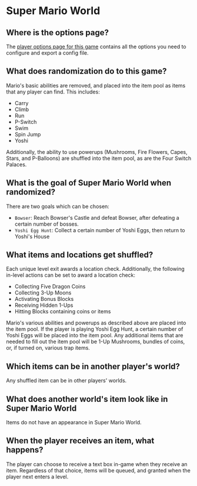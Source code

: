 # Super Mario World

## Where is the options page?

The [player options page for this game](../player-options) contains all the options you need to configure and export a config file.

## What does randomization do to this game?

Mario's basic abilities are removed, and placed into the item pool as items that any player can find. This includes:
- Carry
- Climb
- Run
- P-Switch
- Swim
- Spin Jump
- Yoshi

Additionally, the ability to use powerups (Mushrooms, Fire Flowers, Capes, Stars, and P-Balloons) are shuffled into the item pool, as are the Four Switch Palaces.

## What is the goal of Super Mario World when randomized?

There are two goals which can be chosen:
- `Bowser`: Reach Bowser's Castle and defeat Bowser, after defeating a certain number of bosses.
- `Yoshi Egg Hunt`: Collect a certain number of Yoshi Eggs, then return to Yoshi's House

## What items and locations get shuffled?

Each unique level exit awards a location check. Additionally, the following in-level actions can be set to award a location check:
- Collecting Five Dragon Coins
- Collecting 3-Up Moons
- Activating Bonus Blocks
- Receiving Hidden 1-Ups
- Hitting Blocks containing coins or items

Mario's various abilities and powerups as described above are placed into the item pool.
If the player is playing Yoshi Egg Hunt, a certain number of Yoshi Eggs will be placed into the item pool.
Any additional items that are needed to fill out the item pool will be 1-Up Mushrooms, bundles of coins, or, if turned on, various trap items.

## Which items can be in another player's world?

Any shuffled item can be in other players' worlds.

## What does another world's item look like in Super Mario World

Items do not have an appearance in Super Mario World.

## When the player receives an item, what happens?

The player can choose to receive a text box in-game when they receive an item. Regardless of that choice, items will be queued, and granted when the player next enters a level.
